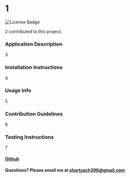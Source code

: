 # 1

 ![License Badge](https://img.shields.io/badge/MIT-brightgreen)

 2 contributed to this project.

### Application Description

3

### Installation Instructions

 4

### Usage Info

 5

### Contribution Guidelines

6

### Testing Instructions

 7

#### [Github](https://www.github.com/)

#### Questions? Please email me at [shortzach396@gmail.com](mailto:shortzach396@gmail.com)